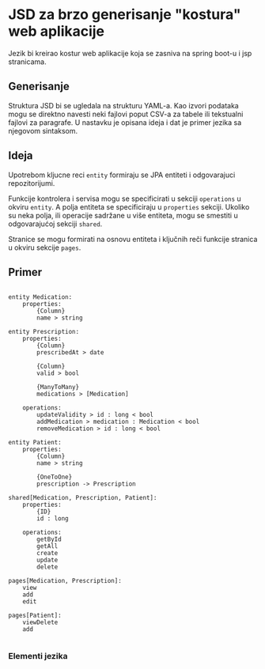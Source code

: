 # JSD za brzo generisanje "kostura" web aplikacije
Jezik bi kreirao kostur web aplikacije koja se zasniva na spring boot-u i jsp stranicama.

## Generisanje
Struktura JSD bi se ugledala na strukturu YAML-a. Kao izvori podataka mogu se direktno navesti neki fajlovi poput CSV-a za tabele ili tekstualni fajlovi za paragrafe. U nastavku je opisana ideja i dat je primer jezika sa njegovom sintaksom.

## Ideja

Upotrebom kljucne reci `entity` formiraju se JPA entiteti i odgovarajuci repozitorijumi.

Funkcije kontrolera i servisa mogu se specificirati u sekciji `operations` u okviru `entity`. A polja entiteta se specificiraju u `properties` sekciji. Ukoliko su neka polja, ili operacije sadržane u više entiteta, mogu se smestiti u odgovarajućoj sekciji `shared`.

Stranice se mogu formirati na osnovu entiteta i ključnih reči funkcije stranica u okviru sekcije `pages`.


## Primer

~~~		

entity Medication:
    properties:
		{Column}
		name > string

entity Prescription:
	properties:
    	{Column}
		prescribedAt > date

		{Column}
		valid > bool

		{ManyToMany}
		medications > [Medication]
	
  	operations:
		updateValidity > id : long < bool
		addMedication > medication : Medication < bool
		removeMedication > id : long < bool

entity Patient:
	properties:
		{Column}
		name > string

		{OneToOne}
		prescription -> Prescription

shared[Medication, Prescription, Patient]:
  	properties:
    	{ID}
		id : long
  
  	operations:
		getById
		getAll
		create
		update
		delete

pages[Medication, Prescription]:
	view
	add
 	edit

pages[Patient]:
  	viewDelete
  	add
			
~~~


### Elementi jezika



